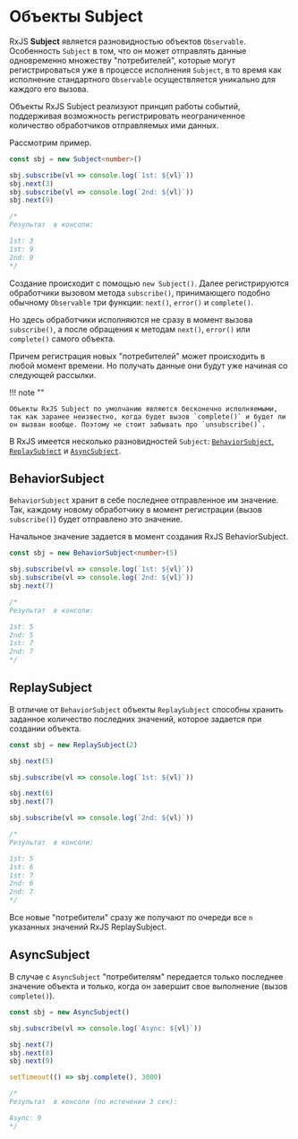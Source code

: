 # Объекты Subject

RxJS **Subject** является разновидностью объектов `Observable`. Особенность `Subject` в том, что он может отправлять данные одновременно множеству "потребителей", которые могут регистрироваться уже в процессе исполнения `Subject`, в то время как исполнение стандартного `Observable` осуществляется уникально для каждого его вызова.

Объекты RxJS Subject реализуют принцип работы событий, поддерживая возможность регистрировать неограниченное количество обработчиков отправляемых ими данных.

Рассмотрим пример.

```ts
const sbj = new Subject<number>()

sbj.subscribe(vl => console.log(`1st: ${vl}`))
sbj.next(3)
sbj.subscribe(vl => console.log(`2nd: ${vl}`))
sbj.next(9)

/*
Результат  в консоли:

1st: 3
1st: 9
2nd: 9
*/
```

Создание происходит с помощью `new Subject()`. Далее регистрируются обработчики вызовом метода `subscribe()`, принимающего подобно обычному `Observable` три функции: `next()`, `error()` и `complete()`.

Но здесь обработчики исполняются не сразу в момент вызова `subscribe()`, а после обращения к методам `next()`, `error()` или `complete()` самого объекта.

Причем регистрация новых "потребителей" может происходить в любой момент времени. Но получать данные они будут уже начиная со следующей рассылки.

!!! note ""

    Объекты RxJS Subject по умолчанию являются бесконечно исполняемыми, так как заранее неизвестно, когда будет вызов `complete()` и будет ли он вызван вообще. Поэтому не стоит забывать про `unsubscribe()`.

В RxJS имеется несколько разновидностей `Subject`: [`BehaviorSubject`](https://rxjs-dev.firebaseapp.com/api/index/class/BehaviorSubject), [`ReplaySubject`](https://rxjs-dev.firebaseapp.com/api/index/class/ReplaySubject) и [`AsyncSubject`](https://rxjs-dev.firebaseapp.com/api/index/class/AsyncSubject).

## BehaviorSubject

`BehaviorSubject` хранит в себе последнее отправленное им значение. Так, каждому новому обработчику в момент регистрации (вызов `subscribe()`) будет отправлено это значение.

Начальное значение задается в момент создания RxJS BehaviorSubject.

```ts
const sbj = new BehaviorSubject<number>(5)

sbj.subscribe(vl => console.log(`1st: ${vl}`))
sbj.subscribe(vl => console.log(`2nd: ${vl}`))
sbj.next(7)

/*
Результат  в консоли:

1st: 5
2nd: 5
1st: 7
2nd: 7
*/
```

## ReplaySubject

В отличие от `BehaviorSubject` объекты `ReplaySubject` способны хранить заданное количество последних значений, которое задается при создании объекта.

```ts
const sbj = new ReplaySubject(2)

sbj.next(5)

sbj.subscribe(vl => console.log(`1st: ${vl}`))

sbj.next(6)
sbj.next(7)

sbj.subscribe(vl => console.log(`2nd: ${vl}`))

/*
Результат  в консоли:

1st: 5
1st: 6
1st: 7
2nd: 6
2nd: 7
*/
```

Все новые "потребители" сразу же получают по очереди все `n` указанных значений RxJS ReplaySubject.

## AsyncSubject

В случае с `AsyncSubject` "потребителям" передается только последнее значение объекта и только, когда он завершит свое выполнение (вызов `complete()`).

```ts
const sbj = new AsyncSubject()

sbj.subscribe(vl => console.log(`Async: ${vl}`))

sbj.next(7)
sbj.next(8)
sbj.next(9)

setTimeout(() => sbj.complete(), 3000)

/*
Результат  в консоли (по истечении 3 сек):

Async: 9
*/
```
